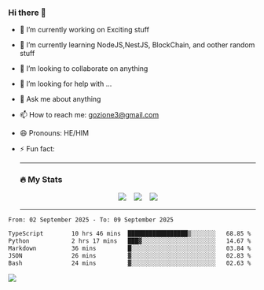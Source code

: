 ### Hi there 👋

<!--
**charlieScript/charlieScript** is a ✨ _special_ ✨ repository because its `README.md` (this file) appears on your GitHub profile.

Here are some ideas to get you started: -->

- 🔭 I’m currently working on Exciting stuff
- 🌱 I’m currently learning NodeJS,NestJS, BlockChain, and oother random stuff
- 👯 I’m looking to collaborate on anything
- 🤔 I’m looking for help with ...
- 💬 Ask me about anything
- 📫 How to reach me: gozione3@gmail.com
- 😄 Pronouns: HE/HIM
- ⚡ Fun fact:


  ---

  ### :fire: My Stats

  <div id="stats" align="center">
  <img src="http://github-readme-streak-stats.herokuapp.com?user=charlieScript&theme=dark&date_format=M%20j%5B%2C%20Y%5D" />&nbsp;&nbsp;&nbsp;
  <img src="https://github-readme-stats.vercel.app/api/top-langs/?username=charlieScript&layout=compact&theme=vision-friendly-dark"/>&nbsp;&nbsp;&nbsp;
  <img src="https://github-readme-stats.vercel.app/api?username=charlieScript&show_icons=true&theme=radical"/>
  </div>

  ---



<!--START_SECTION:waka-->

```txt
From: 02 September 2025 - To: 09 September 2025

TypeScript        10 hrs 46 mins  █████████████████▒░░░░░░░   68.85 %
Python            2 hrs 17 mins   ███▓░░░░░░░░░░░░░░░░░░░░░   14.67 %
Markdown          36 mins         █░░░░░░░░░░░░░░░░░░░░░░░░   03.84 %
JSON              26 mins         ▓░░░░░░░░░░░░░░░░░░░░░░░░   02.83 %
Bash              24 mins         ▓░░░░░░░░░░░░░░░░░░░░░░░░   02.63 %
```

<!--END_SECTION:waka-->
![](https://komarev.com/ghpvc/?username=charlieScript)
